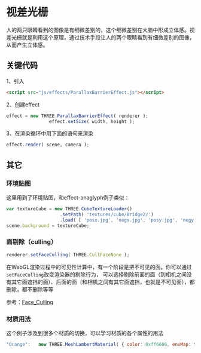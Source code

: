 # 视差光栅

人的两只眼睛看到的图像是有细微差别的，这个细微差别在大脑中形成立体感。视差光栅就是利用这个原理，通过技术手段让人的两个眼睛看到有细微差别的图像，从而产生立体感。

## 关键代码

1、引入
```html
<script src="js/effects/ParallaxBarrierEffect.js"></script>
```

2、创建effect

```js
effect = new THREE.ParallaxBarrierEffect( renderer );
				effect.setSize( width, height );
```

3、在渲染循环中用下面的语句来渲染

```js
effect.render( scene, camera );
```


## 其它

### 环境贴图

这里用到了环境贴图，和effect-anaglyph例子类似：

```js
var textureCube = new THREE.CubeTextureLoader()
					.setPath( 'textures/cube/Bridge2/')
					.load( [ 'posx.jpg', 'negx.jpg', 'posy.jpg', 'negy.jpg', 'posz.jpg', 'negz.jpg' ] );
scene.background = textureCube;
```

### 面剔除（culling）

```js
renderer.setFaceCulling( THREE.CullFaceNone );
```
在WebGL渲染过程中的可见性计算中，有一个阶段是把不可见的面。你可以通过`setFaceCulling`改变渲染器的剔除行为，
可以选择剔除前面的面（到相机之间没有其它面遮挡的面）、后面的面（和相机之间有其它面遮挡，也就是不可见面），都删除，都不删除等等

参考：[Face_Culling](https://www.khronos.org/opengl/wiki/Face_Culling)

### 材质用法

这个例子涉及到很多个材质的切换，可以学习材质的各个属性的用法

```js
"Orange": 	new THREE.MeshLambertMaterial( { color: 0xff6600, envMap: textureCube, combine: THREE.MixOperation, reflectivity: 0.3 } ),
```